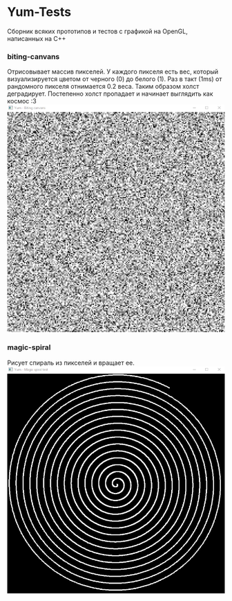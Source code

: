 # Yum-Tests
Сборник всяких прототипов и тестов с графикой на OpenGL, написанных на C++

### biting-canvans
Отрисовывает массив пикселей. У каждого пикселя есть вес, который визуализируется цветом от черного (0) до белого (1). Раз в такт (1ms) от рандомного пикселя отнимается 0.2 веса. Таким образом холст деградирует. Постепенно холст пропадает и начинает выглядить как космос :3
![biting-canvans](screenshots/biting-canvans.gif)

### magic-spiral
Рисует спираль из пикселей и вращает ее.
![biting-canvans](screenshots/magic-spiral.gif)
